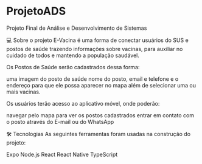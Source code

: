 # ProjetoADS
Projeto Final de Análise e Desenvolvimento de Sistemas

💻 Sobre o projeto
E-Vacina é uma forma de conectar usuários do SUS e postos de saúde trazendo informações sobre vacinas, para auxiliar no cuidado de todos e mantendo a população saudável.

Os Postos de Saúde serão cadastrados dessa forma:

uma imagem do posto de saúde
nome do posto, email e telefone
e o endereço para que ele possa aparecer no mapa
além de selecionar uma ou mais vacinas.

Os usuários terão acesso ao aplicativo móvel, onde poderão:

navegar pelo mapa para ver os postos cadastrados
entrar em contato com o posto através do E-mail ou do WhatsApp


🛠 Tecnologias
As seguintes ferramentas foram usadas na construção do projeto:

Expo
Node.js
React
React Native
TypeScript
